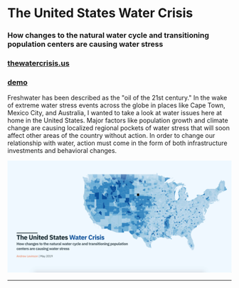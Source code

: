 # The United States Water Crisis

### How changes to the natural water cycle and transitioning population centers are causing water stress

### [thewatercrisis.us](https://thewatercrisis.us/)

### [demo](https://drive.google.com/open?id=1nWjOxIFAHXeP3QiD66jHRvSLVFZlhfHD)

Freshwater has been described as the "oil of the 21st century." In the wake of extreme water stress events across the globe in places like Cape Town, Mexico City, and Australia, I wanted to take a look at water issues here at home in the United States. Major factors like population growth and climate change are causing localized regional pockets of water stress that will soon affect other areas of the country without action. In order to change our relationship with water, action must come in the form of both infrastructure investments and behavioral changes.

![preview.png](../src/assets/images/preview.png)

---
